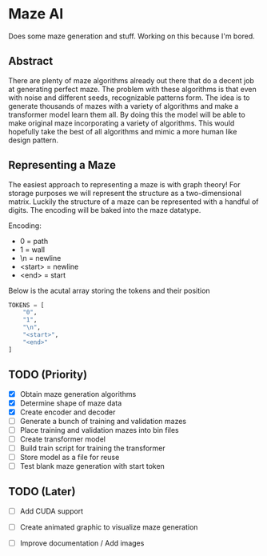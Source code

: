# Maze AI
Does some maze generation and stuff. Working on this because I'm bored.

## Abstract
There are plenty of maze algorithms already out there that do a decent job at generating perfect maze.
The problem with these algorithms is that even with noise and different seeds, recognizable patterns form.
The idea is to generate thousands of mazes with a variety of algorithms and make a transformer model learn them all.
By doing this the model will be able to make original maze incorporating a variety of algorithms.
This would hopefully take the best of all algorithms and mimic a more human like design pattern.

## Representing a Maze
The easiest approach to representing a maze is with graph theory!
For storage purposes we will represent the structure as a two-dimensional matrix.
Luckily the structure of a maze can be represented with a handful of digits.
The encoding will be baked into the maze datatype.

Encoding:
- 0 = path
- 1 = wall
- \n = newline
- \<start> = newline
- \<end> = start

Below is the acutal array storing the tokens and their position
```python
TOKENS = [
    "0",
    "1",
    "\n",
    "<start>",
    "<end>"
]
```

## TODO (Priority)
- [x] Obtain maze generation algorithms
- [x] Determine shape of maze data
- [x] Create encoder and decoder
- [ ] Generate a bunch of training and validation mazes
- [ ] Place training and validation mazes into bin files
- [ ] Create transformer model
- [ ] Build train script for training the transformer
- [ ] Store model as a file for reuse
- [ ] Test blank maze generation with start token

## TODO (Later)
- [ ] Add CUDA support
- [ ] Create animated graphic to visualize maze generation
- [ ] Improve documentation / Add images



